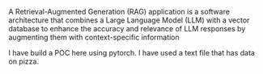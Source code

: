 A Retrieval-Augmented Generation (RAG) application is a software architecture that combines a Large Language Model (LLM) with a vector database to enhance the accuracy 
and relevance of LLM responses by augmenting them with context-specific information

I have build a POC here using pytorch. I have used a text file that has data on pizza.
